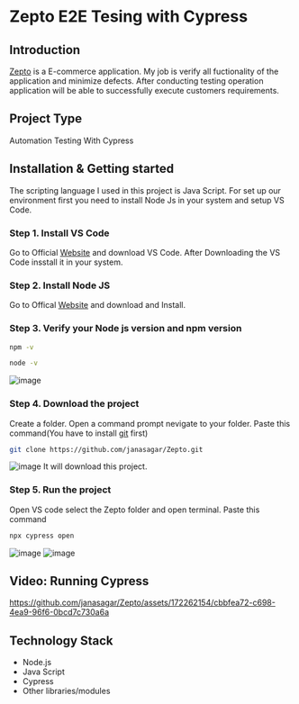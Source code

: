 # Zepto E2E Tesing with Cypress

## Introduction
[Zepto](https://zepto-masai.netlify.app/) is a E-commerce application. My job is verify all fuctionality of the application and minimize defects. After conducting testing operation application will be able to successfully execute  customers requirements.

## Project Type
Automation Testing With Cypress

## Installation & Getting started
The scripting language I used in this project is Java Script. For set up our environment first you need to install Node Js in your system and setup VS Code.
### Step 1. Install VS Code
Go to Official [Website](https://code.visualstudio.com/download) and download VS Code. After Downloading the VS Code insstall it in your system.
### Step 2. Install Node JS
Go to Offical [Website](https://nodejs.org/en) and download and Install.
### Step 3. Verify your Node js version and npm version
```bash
npm -v
```
```bash
node -v
```
![image](https://github.com/janasagar/Zepto/assets/172262154/478bf48b-27e3-4eee-a949-28626a99a4bf)
### Step 4. Download the project
Create a folder. Open a command prompt nevigate to your folder.
Paste this command(You have to install [git](https://www.git-scm.com/) first)
```bash
git clone https://github.com/janasagar/Zepto.git
```
![image](https://github.com/janasagar/Zepto/assets/172262154/8acaeb16-59bf-4650-a695-e735a8e5f794)
It will download this project.
### Step 5. Run the project
Open VS code select the Zepto folder and open terminal.
Paste this command
```bash
npx cypress open
```
![image](https://github.com/janasagar/Zepto/assets/172262154/7b2f057e-fe06-4b02-8ee1-5204442facd4)
![image](https://github.com/janasagar/Zepto/assets/172262154/8b783b43-d882-41dc-bfb1-51102bb8a53c)

## Video: Running Cypress
https://github.com/janasagar/Zepto/assets/172262154/cbbfea72-c698-4ea9-96f6-0bcd7c730a6a

## Technology Stack
- Node.js
- Java Script
- Cypress
- Other libraries/modules
